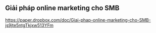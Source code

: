 ## Giải pháp online marketing cho SMB

https://paper.dropbox.com/doc/Giai-phap-online-marketing-cho-SMB-js9jte5ntgTkjxw513YFm